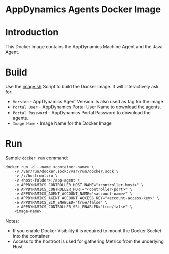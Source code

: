 AppDynamics Agents Docker Image
======
# Introduction
This Docker Image contains the AppDynamics Machine Agent and the Java Agent.
# Build
Use the [image.sh] Script to build the Docker Image. It will interactively ask for:
* ```Version``` -  AppDynamics Agent Version. Is also used as tag for the image
* ```Portal User``` - AppDynamics Portal User Name to download the agents.
* ```Portal Password``` - AppDynamics Portal Password to download the agents.
* ```Image Name``` - Image Name for the Docker Image

# Run
Sample ```docker run``` command:
```
docker run -d --name <container-name> \
    -v /var/run/docker.sock:/var/run/docker.sock \
    -v /:/hostroot:ro \
    -v <host-folder>:/app-agent \
    -e APPDYNAMICS_CONTROLLER_HOST_NAME="<controller-host>" \
    -e APPDYNAMICS_CONTROLLER_PORT="<controller-port>" \
    -e APPDYNAMICS_AGENT_ACCOUNT_NAME="<account-name>" \
    -e APPDYNAMICS_AGENT_ACCOUNT_ACCESS_KEY="<account-access-key>" \
    -e APPDYNAMICS_SIM_ENABLED="true/false" \
    -e APPDYNAMICS_CONTROLLER_SSL_ENABLED="true/false" \
    <image-name>
```
Notes:
* If you enable Docker Visibility it is required to mount the Docker Socket into the container
* Access to the hostroot is used for gathering Metrics from the underlying Host

[image.sh]: /image.sh
